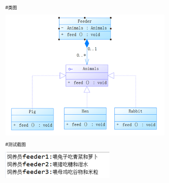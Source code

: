 #类图


![](https://github.com/liu09143720/Feed/blob/master/%E7%B1%BB%E5%9B%BE.PNG)


#测试截图


![](https://github.com/liu09143720/Feed/blob/master/test.PNG)

